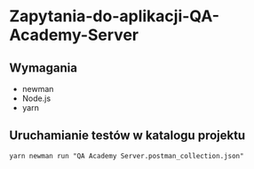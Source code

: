 # Zapytania-do-aplikacji-QA-Academy-Server

## Wymagania
* newman
* Node.js
* yarn

## Uruchamianie testów w katalogu projektu
```yarn newman run "QA Academy Server.postman_collection.json"```
